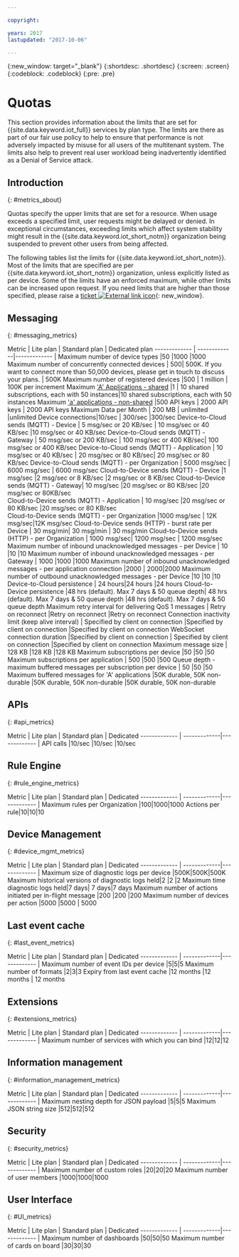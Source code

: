 ```yaml
---

copyright:

years: 2017
lastupdated: "2017-10-06"

---
```


{:new_window: target="\_blank"}
{:shortdesc: .shortdesc}
{:screen: .screen}
{:codeblock: .codeblock}
{:pre: .pre}


# Quotas
This section provides information about the limits that are set for {{site.data.keyword.iot_full}} services by plan type. The limits are there as part of our fair use policy to help to ensure that performance is not adversely impacted by misuse for all users of the multitenant system. The limits also help to prevent real user workload being inadvertently identified as a Denial of Service attack.

## Introduction
{: #metrics_about}

Quotas specify the upper limits that are set for a resource. When usage exceeds a specified limit, user requests might be delayed or denied. In exceptional circumstances, exceeding limits which affect system stability might result in the {{site.data.keyword.iot_short_notm}} organization being suspended to prevent other users from being affected.

The following tables list the limits for {{site.data.keyword.iot_short_notm}}. Most of the limits that are specified are per {{site.data.keyword.iot_short_notm}} organization, unless explicitly listed as per device. Some of the limits have an enforced maximum, while other limits can be increased upon request. If you need limits that are higher than those specified, please raise a [ticket ![External link icon](../../../icons/launch-glyph.svg)](https://support.ng.bluemix.net/gethelp/){: new_window}.

## Messaging
{: #messaging_metrics}

Metric        | Lite plan      | Standard plan      | Dedicated plan
------------- | -------------|------------- |
Maximum number of device types |50 |1000 |1000
Maximum number of concurrently connected devices | 500| 500K. If you want to connect more than 50,000 devices, please get in touch to discuss your plans. | 500K
Maximum number of registered devices |500 | 1 million | 100K per increment
Maximum ['A' Applications - shared](../applications/mqtt.html#scalable_apps) |1 | 10 shared subscriptions, each with 50 instances|10 shared subscriptions, each with 50 instances
Maximum ['a' applications - non-shared](../applications/mqtt.html#client_connections) |500 API keys | 2000 API keys | 2000 API keys
Maximum Data per Month | 200 MB | unlimited |unlimited
Device connections|10/sec | 300/sec |300/sec
Device-to-Cloud sends (MQTT) - Device | 5 msg/sec or 20 KB/sec | 10 msg/sec or 40 KB/sec |10 msg/sec or 40 KB/sec
Device-to-Cloud sends (MQTT) - Gateway  | 50 msg/sec or 200 KB/sec | 100 msg/sec or 400 KB/sec| 100 msg/sec or 400 KB/sec
Device-to-Cloud sends (MQTT) - Application | 10 msg/sec or 40 KB/sec | 20 msg/sec or 80 KB/sec| 20 msg/sec or 80 KB/sec
Device-to-Cloud sends (MQTT) - per Organization | 5000 msg/sec | 6000 msg/sec | 6000 msg/sec
Cloud-to-Device sends (MQTT) - Device  |1 msg/sec |2 msg/sec or 8 KB/sec |2 msg/sec or 8 KB/sec
Cloud-to-Device sends (MQTT) - Gateway| 10 msg/sec |20 msg/sec or 80 KB/sec  |20 msg/sec or 80KB/sec  
Cloud-to-Device sends (MQTT) - Application | 10 msg/sec |20 msg/sec or 80 KB/sec |20 msg/sec or 80 KB/sec  
Cloud-to-Device sends (MQTT) - per Organization |1000 msg/sec | 12K msg/sec|12K msg/sec
Cloud-to-Device sends (HTTP) - burst rate per Device | 30 msg/min| 30 msg/min  | 30 msg/min
Cloud-to-Device sends (HTTP) - per Organization |  1000 msg/sec|  1200 msg/sec  |  1200 msg/sec
Maximum number of inbound unacknowledged messages - per Device | 10 |10 |10
Maximum number of inbound unacknowledged messages - per Gateway | 1000 |1000 |1000
Maximum number of inbound unacknowledged messages - per application connection  |2000 | 2000|2000
Maximum number of outbound unacknowledged messages - per Device |10  |10 |10
Device-to-Cloud persistence | 24 hours|24 hours |24 hours
Cloud-to-Device persistence |48 hrs (default). Max 7 days & 50 queue depth| 48 hrs (default). Max 7 days & 50 queue depth  |48 hrs (default). Max 7 days & 50 queue depth
Maximum retry interval for delivering QoS 1 messages | Retry on reconnect |Retry on reconnect |Retry on reconnect
Connection inactivity limit (keep alive interval) | Specified by client on connection |Specified by client on connection  |Specified by client on connection
WebSocket connection duration |Specified by client on connection | Specified by client on connection  |Specified by client on connection
Maximum message size | 128 KB |128 KB |128 KB
Maximum subscriptions per device |50 |50 |50
Maximum subscriptions per application | 500 |500 |500
Queue depth - maximum buffered messages per subscription per device | 50 |50 |50
Maximum buffered messages for 'A' applications |50K durable, 50K non-durable |50K durable, 50K non-durable |50K durable, 50K non-durable


## APIs
{: #api_metrics}

Metric        | Lite plan      | Standard plan       | Dedicated
------------- | -------------|------------- |
API calls |10/sec |10/sec |10/sec

## Rule Engine
{: #rule_engine_metrics}

Metric        | Lite plan      | Standard plan       | Dedicated
------------- | -------------|------------- |
Maximum rules per Organization |100|1000|1000
Actions per rule|10|10|10

## Device Management
{: #device_mgmt_metrics}

Metric        | Lite plan      | Standard plan       | Dedicated
------------- | -------------|------------- |
Maximum size of diagnostic logs per device |500K|500K|500K
Maximum historical versions of diagnostic logs held|2  |2 |2
Maximum time diagnostic logs held|7 days| 7 days|7 days
Maximum number of actions initiated per in-flight message |200 |200 |200
Maximum number of devices per action |5000 |5000 | 5000

## Last event cache
{: #last_event_metrics}

Metric        | Lite plan      | Standard plan       | Dedicated
------------- | -------------|------------- |
Maximum number of event IDs per device |5|5|5
Maximum number of formats |2|3|3
Expiry from last event cache |12 months |12 months | 12 months

## Extensions
{: #extensions_metrics}

Metric        | Lite plan      | Standard plan       | Dedicated
------------- | -------------|------------- |
Maximum number of services with which you can bind |12|12|12

## Information management
{: #information_management_metrics}

Metric        | Lite plan      | Standard plan       | Dedicated
------------- | -------------|------------- |
Maximum nesting depth for JSON payload |5|5|5
Maximum JSON string size |512|512|512

## Security
{: #security_metrics}

Metric        | Lite plan      | Standard plan       | Dedicated
------------- | -------------|------------- |
Maximum number of custom roles |20|20|20
Maximum number of user members |1000|1000|1000

## User Interface
{: #UI_metrics}

Metric        | Lite plan      | Standard plan       | Dedicated
------------- | -------------|------------- |
Maximum number of dashboards |50|50|50
Maximum number of cards on board |30|30|30
